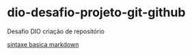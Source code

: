 # dio-desafio-projeto-git-github
Desafio DIO criação de repositório

[sintaxe basica markdown](https://www.markdownguide.org/basic-syntax/)
